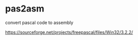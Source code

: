 # pas2asm
convert pascal code to assembly




https://sourceforge.net/projects/freepascal/files/Win32/3.2.2/
